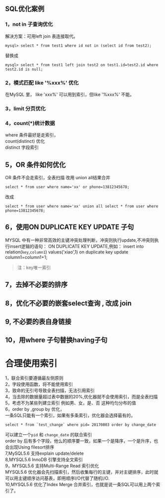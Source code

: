 ## SQL优化案例
### 1，not in 子查询优化  
解决方案：可用left join 表连接取代。
```
mysql> select * from test1 where id not in (select id from test2);
```
替换成
```
mysql> select * from test1 left join test2 on test1.id=test2.id where test2.id is null;
```

### 2，模式匹配 like '%xxx%' 优化  
在MySQL 里， like 'xxx%' 可以用到索引，但like '%xxx%' 不能。

### 3，limit 分页优化  
### 4，count(*)统计数据  
where 条件最好是走索引，  
count(distinct) 优化  
distinct 字段索引

## 5，OR 条件如何优化
OR 条件不会走索引，全表扫描   改用 union all结果合并
```
select * from user where name='xx' or phone=13812345678;
```
改成
```
select * from user where name='xx' union all select * from user where phone=13812345678;
```

## 6，使用ON DUPLICATE KEY UPDATE 子句
MYSQL 中有一种非常高效的主键冲突处理判断，冲突则执行update,不冲突则执行insert逻辑的语句：
ON DUPLICATE KEY UPDATE,例如：
insert into relation(`key`,`column1`) values('xiao',1) on duplicate key update column1=column1+1;
> 注：key唯一索引

## 7，去掉不必要的排序
## 8，优化不必要的嵌套select查询 , 改成 join
## 9, 不必要的表自身链接
## 10，用where 子句替换having子句

# 合理使用索引
1，联合索引要遵循最左侧原则  
2，字段使用函数，将不能使用索引  
3，致命的无引号导致全表扫描，无法引用索引  
4，当去除的数据量超过表中数据的20%,优化器就不会使用索引，而是全表扫描  
5，考虑不为某些列建立索引 例如男、女，是、否 这种均匀分布的值  
6，order by ,group by 优化，  
一条SQL只能有一个索引，如果有多条索引，优化器会选择最有的，  
```
select * from `test_change` where pid= 20170803 order by change_date
```
可以建立一个`pid` 和 `change_date` 的联合索引  
order by 后有多个字段，他么的顺序要一致，如果一个是降序，一个是升序，也会出现Using filesort排序  
7,MySQL5.6 支持explain update/delete  
8,MYSQL5.6 InnoDB 引擎支持全文索引  
9，MYSQL5.6 支持Multi-Range Read 索引优化  
MYSQL5.6 优化器会先扫描索引，然后收集每行的主键，并对主键排序，此时就可以用主键顺序访问基表，即用顺序I/O代替了随机I/O.  
10,MYSQL5.6 优化了Index Merge 合并索引，也就是说一条SQL可以用上两个索引了。  
